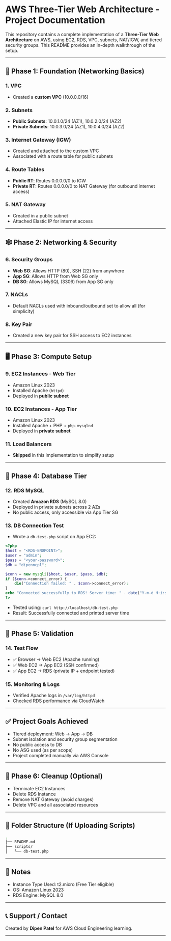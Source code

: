 # AWS Three-Tier Web Architecture - Project Documentation

This repository contains a complete implementation of a **Three-Tier Web Architecture** on AWS, using EC2, RDS, VPC, subnets, NAT/IGW, and tiered security groups. This README provides an in-depth walkthrough of the setup.

---

## 🧱 Phase 1: Foundation (Networking Basics)

### 1. VPC

- Created a **custom VPC** (10.0.0.0/16)

### 2. Subnets

- **Public Subnets**: 10.0.1.0/24 (AZ1), 10.0.2.0/24 (AZ2)
- **Private Subnets**: 10.0.3.0/24 (AZ1), 10.0.4.0/24 (AZ2)

### 3. Internet Gateway (IGW)

- Created and attached to the custom VPC
- Associated with a route table for public subnets

### 4. Route Tables

- **Public RT**: Routes 0.0.0.0/0 to IGW
- **Private RT**: Routes 0.0.0.0/0 to NAT Gateway (for outbound internet access)

### 5. NAT Gateway

- Created in a public subnet
- Attached Elastic IP for internet access

---

## 🕸️ Phase 2: Networking & Security

### 6. Security Groups

- **Web SG**: Allows HTTP (80), SSH (22) from anywhere
- **App SG**: Allows HTTP from Web SG only
- **DB SG**: Allows MySQL (3306) from App SG only

### 7. NACLs

- Default NACLs used with inbound/outbound set to allow all (for simplicity)

### 8. Key Pair

- Created a new key pair for SSH access to EC2 instances

---

## 🖥️ Phase 3: Compute Setup

### 9. EC2 Instances - Web Tier

- Amazon Linux 2023
- Installed Apache (`httpd`)
- Deployed in **public subnet**

### 10. EC2 Instances - App Tier

- Amazon Linux 2023
- Installed Apache + PHP + `php-mysqlnd`
- Deployed in **private subnet**

### 11. Load Balancers

- **Skipped** in this implementation to simplify setup

---

## 💾 Phase 4: Database Tier

### 12. RDS MySQL

- Created **Amazon RDS** (MySQL 8.0)
- Deployed in private subnets across 2 AZs
- No public access, only accessible via App Tier SG

### 13. DB Connection Test

- Wrote a `db-test.php` script on App EC2:

```php
<?php
$host = "<RDS-ENDPOINT>";
$user = "admin";
$pass = "<your-password>";
$db = "dipenncpl";

$conn = new mysqli($host, $user, $pass, $db);
if ($conn->connect_error) {
    die("Connection failed: " . $conn->connect_error);
}
echo "Connected successfully to RDS! Server time: " . date("Y-m-d H:i:s");
?>
```

- Tested using: `curl http://localhost/db-test.php`
- Result: Successfully connected and printed server time

---

## 🚦 Phase 5: Validation

### 14. Test Flow

- ✅ Browser → Web EC2 (Apache running)
- ✅ Web EC2 → App EC2 (SSH confirmed)
- ✅ App EC2 → RDS (private IP + endpoint tested)

### 15. Monitoring & Logs

- Verified Apache logs in `/var/log/httpd`
- Checked RDS performance via CloudWatch

---

## ✅ Project Goals Achieved

- Tiered deployment: Web → App → DB
- Subnet isolation and security group segmentation
- No public access to DB
- No ASG used (as per scope)
- Project completed manually via AWS Console

---

## 🧼 Phase 6: Cleanup (Optional)

- Terminate EC2 Instances
- Delete RDS Instance
- Remove NAT Gateway (avoid charges)
- Delete VPC and all associated resources

---

## 📁 Folder Structure (If Uploading Scripts)

```bash
.
├── README.md
├── scripts/
│   └── db-test.php
```

---

## 📌 Notes

- Instance Type Used: t2.micro (Free Tier eligible)
- OS: Amazon Linux 2023
- RDS Engine: MySQL 8.0

---

## 📞 Support / Contact

Created by **Dipen Patel** for AWS Cloud Engineering learning.

---

